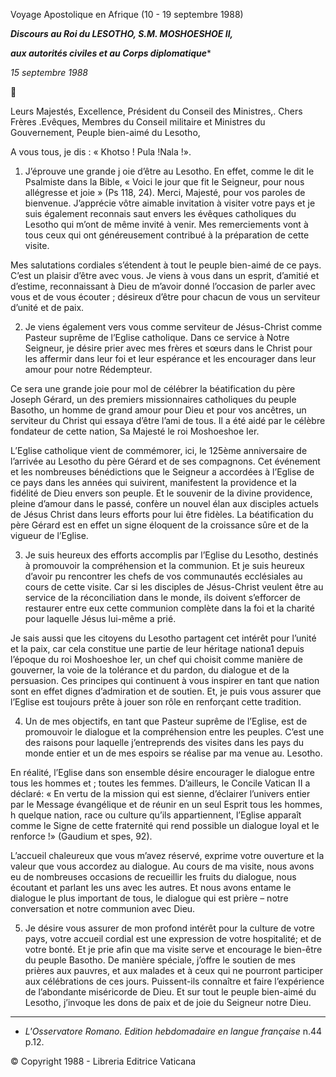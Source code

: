 Voyage Apostolique en Afrique (10 - 19 septembre 1988)

***Discours au Roi du LESOTHO, S.M. MOSHOESHOE II,***

***aux autorités civiles et au Corps diplomatique****

*15 septembre 1988*



Leurs Majestés, Excellence, Président du Conseil des Ministres,. Chers Frères .Evêques, Membres du Conseil militaire et Ministres du Gouvernement, Peuple bien-aimé du Lesotho,

A vous tous, je dis : « Khotso ! Pula !Nala !».

1. J’éprouve une grande j oie d’être au Lesotho. En effet, comme le dit le Psalmiste dans la Bible, « Voici le jour que fit le Seigneur, pour nous allégresse et joie » (Ps 118, 24). Merci, Majesté, pour vos paroles de bienvenue. J’apprécie vôtre aimable invitation à visiter votre pays et je suis également reconnais saut envers les évêques catholiques du Lesotho qui m’ont de même invité à venir. Mes remerciements vont à tous ceux qui ont généreusement contribué à la préparation de cette visite.

Mes salutations cordiales s’étendent à tout le peuple bien-aimé de ce pays. C’est un plaisir d’être avec vous. Je viens à vous dans un esprit, d’amitié et d’estime, reconnaissant à Dieu de m’avoir donné l’occasion de parler avec vous et de vous écouter ; désireux d’être pour chacun de vous un serviteur d’unité et de paix.

2. Je viens également vers vous comme serviteur de Jésus-Christ comme Pasteur suprême de l’Eglise catholique. Dans ce service à Notre Seigneur, je désire prier avec mes frères et sœurs dans le Christ pour les affermir dans leur foi et leur espérance et les encourager dans leur amour pour notre Rédempteur.

Ce sera une grande joie pour mol de célébrer la béatification du père Joseph Gérard, un des premiers missionnaires catholiques du peuple Basotho, un homme de grand amour pour Dieu et pour vos ancêtres, un serviteur du Christ qui essaya d’être l’ami de tous. Il a été aidé par le célèbre fondateur de cette nation, Sa Majesté le roi Moshoeshoe Ier.

L’Eglise catholique vient de commémorer, ici, le 125ème anniversaire de l’arrivée au Lesotho du père Gérard et de ses compagnons. Cet événement et les nombreuses bénédictions que le Seigneur a accordées à l’Eglise de ce pays dans les années qui suivirent, manifestent la providence et la fidélité de Dieu envers son peuple. Et le souvenir de la divine providence, pleine d’amour dans le passé, confère un nouvel élan aux disciples actuels de Jésus Christ dans leurs efforts pour lui être fidèles. La béatification du père Gérard est en effet un signe éloquent de la croissance sûre et de la vigueur de l’Eglise.

3. Je suis heureux des efforts accomplis par l’Eglise du Lesotho, destinés à promouvoir la compréhension et la communion. Et je suis heureux d’avoir pu rencontrer les chefs de vos communautés ecclésiales au cours de cette visite. Car si les disciples de Jésus-Christ veulent être au service de la réconciliation dans le monde, ils doivent s’efforcer de restaurer entre eux cette communion complète dans la foi et la charité pour laquelle Jésus lui-même a prié.

Je sais aussi que les citoyens du Lesotho partagent cet intérêt pour l’unité et la paix, car cela constitue une partie de leur héritage nationa1 depuis l’époque du roi Moshoeshoe Ier, un chef qui choisit comme manière de gouverner, la voie de la tolérance et du pardon, du dialogue et de la persuasion. Ces principes qui continuent à vous inspirer en tant que nation sont en effet dignes d’admiration et de soutien. Et, je puis vous assurer que l’Eglise est toujours prête à jouer son rôle en renforçant cette tradition.

4. Un de mes objectifs, en tant que Pasteur suprême de l’Eglise, est de promouvoir le dialogue et la compréhension entre les peuples. C’est une des raisons pour laquelle j’entreprends des visites dans les pays du monde entier et un de mes espoirs se réalise par ma venue au. Lesotho.

En réalité, l’Eglise dans son ensemble désire encourager le dialogue entre tous les hommes et ; toutes les femmes. D’ailleurs, le Concile Vatican II a déclaré: « En vertu de la mission qui est sienne, d’éclairer l’univers entier par le Message évangélique et de réunir en un seul Esprit tous les hommes, h quelque nation, race ou culture qu’ils appartiennent, l’Eglise apparaît comme le Signe de cette fraternité qui rend possible un dialogue loyal et le renforce !» (Gaudium et spes, 92).

L’accueil chaleureux que vous m’avez réservé, exprime votre ouverture et la valeur que vous accordez au dialogue. Au cours de ma visite, nous avons eu de nombreuses occasions de recueillir les fruits du dialogue, nous écoutant et parlant les uns avec les autres. Et nous avons entame le dialogue le plus important de tous, le dialogue qui est prière – notre conversation et notre communion avec Dieu.

5. Je désire vous assurer de mon profond intérêt pour la culture de votre pays, votre accueil cordial est une expression de votre hospitalité; et de votre bonté. Et je prie afin que ma visite serve et encourage le bien-être du peuple Basotho. De manière spéciale, j’offre le soutien de mes prières aux pauvres, et aux malades et à ceux qui ne pourront participer aux célébrations de ces jours. Puissent-ils connaître et faire l’expérience de l’abondante miséricorde de Dieu. Et sur tout le peuple bien-aimé du Lesotho, j’invoque les dons de paix et de joie du Seigneur notre Dieu.

* * *

* *L'Osservatore Romano. Edition hebdomadaire en langue française* n.44 p.12.

© Copyright 1988 - Libreria Editrice Vaticana